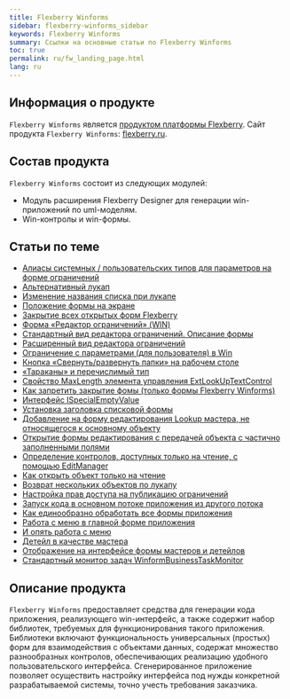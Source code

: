 ```yaml
---
title: Flexberry Winforms
sidebar: flexberry-winforms_sidebar
keywords: Flexberry Winforms
summary: Ссылки на основные статьи по Flexberry Winforms
toc: true
permalink: ru/fw_landing_page.html
lang: ru
---
```


## Информация о продукте
`Flexberry Winforms` является [продуктом платформы Flexberry](fp_platform-structure.html). Сайт продукта `Flexberry Winforms`: [flexberry.ru](http://flexberry.ru/Flexberry/ForDevelopers/FlexberryWinforms).

## Состав продукта
`Flexberry Winforms` состоит из следующих модулей:
* Модуль расширения Flexberry Designer для генерации win-приложений по uml-моделям.
* Win-контролы и win-формы.

## Статьи по теме
* [Алиасы системных / пользовательских типов для параметров на форме ограничений](fw_aliases-system-and-user-types.html)
* [Альтернативный лукап](fw_alternative-lookup.html)
* [Изменение названия списка при лукапе](fw_change-name-list-with-lookup.html)
* [Положение формы на экране](fw_base-win-position.html)
* [Закрытие всех открытых форм Flexberry](fw_close-all-opened-forms.html)
* [Форма «Редактор ограничений» (WIN)](fw_winforms-limit-editor-form.html)
* [Стандартный вид редактора ограничений. Описание формы](fw_description-form-limit-editor-in-standard-form.html)
* [Расширенный вид редактора ограничений](fw_limit-editor-advanced-view.html)
* [Ограничение с параметрами (для пользователя) в Win](fw_limit-editor-params.html)
* [Кнопка «Свернуть/развернуть папки» на рабочем столе](fw_desktop-operations.html)
* [«Тараканы» и перечислимый тип](fw_empty-enum-value-validation.html)
* [Свойство MaxLength элемента управления ExtLookUpTextControl](fw_ext-lookup-text-control-max-length.html)
* [Как запретить закрытие фомы (только формы Flexberry Winforms)](fw_forbid-closing-form.html)
* [Интерфейс ISpecialEmptyValue](fo_i-special-empty-value.html)
* [Установка заголовка списковой формы](fw_list-form-caption.html)
* [Добавление на форму редактирования Lookup мастера, не относящегося к основному объекту](fw_lookup-another-object.html)
* [Открытие формы редактирования с передачей объекта с частично заполненными полями](fa_open-editform-custom-object.html)
* [ Определение контролов, доступных только на чтение, с помощью EditManager](fw_readonly-in-editmanager.html)
* [Как открыть объект только на чтение](fo_read-only-object.html)
* [Возврат нескольких объектов по лукапу](fw_return-multiple-objects-lookup.html)
* [Настройка прав доступа на публикацию ограничений](fw_setting-permissions-for-publication-restrictions.html)
* [Запуск кода в основном потоке приложения из другого потока](fw_ui-synchronization-context.html)
* [Как единообразно обработать все формы приложения](fw_uniformly-handle-all-application-forms.html)
* [Работа с меню в главной форме приложения](fw_work-with-menu-in-main-form-app.html)
* [И опять работа с меню](fw_working-with-menu.html)
* [Детейл в качестве мастера](fw_detail-as-master.html)
* [Отображение на интерфейсе формы мастеров и детейлов](fo_masters-details.html)
* [Стандартный монитор задач WinformBusinessTaskMonitor](fw_winform-business-task-monitor.html)

## Описание продукта
 `Flexberry Winforms` предоставляет средства для генерации кода приложения, реализующего win-интерфейс, а также содержит набор библиотек, требуемых для функционирования такого приложения.
 Библиотеки включают функциональность универсальных (простых) форм для взаимодействия с объектами данных, содержат множество разнообразных контролов, обеспечивающих реализацию удобного пользовательского интерфейса. Сгенерированное приложение позволяет осуществить настройку интерфейса под нужды конкретной разрабатываемой системы, точно учесть требования заказчика.

